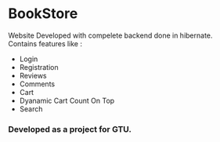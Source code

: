 # BookStore
Website Developed with compelete backend done in hibernate. <br/>
Contains features like :

* Login 
* Registration
* Reviews 
* Comments
* Cart
* Dyanamic Cart Count On Top
* Search

### Developed as a project for GTU.
